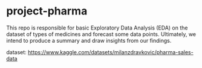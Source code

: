 # project-pharma
This repo is responsible for basic Exploratory Data Analysis (EDA) on the dataset of types of medicines and forecast some data points. Ultimately, we intend to produce a summary and draw insights from our findings.


dataset: https://www.kaggle.com/datasets/milanzdravkovic/pharma-sales-data
